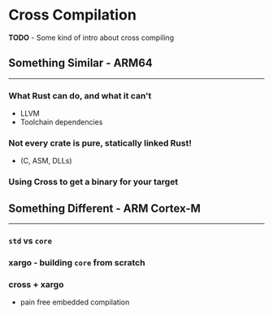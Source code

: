 # Cross Compilation

**TODO** - Some kind of intro about cross compiling

## Something Similar - ARM64
-----

### What Rust can do, and what it can't

- LLVM
- Toolchain dependencies

### Not every crate is pure, statically linked Rust!

- (C, ASM, DLLs)

### Using Cross to get a binary for your target

## Something Different - ARM Cortex-M
-----

### `std` vs `core`
### xargo - building `core` from scratch
### cross + xargo

- pain free embedded compilation
